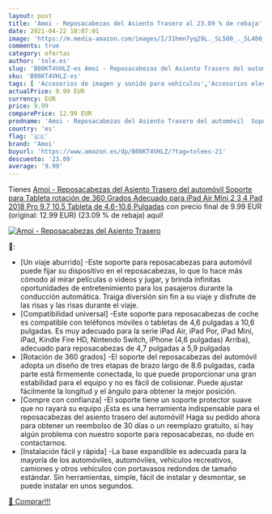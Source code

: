 ```yaml
---
layout: post
title: 'Amoi - Reposacabezas del Asiento Trasero al 23.09 % de rebaja'
date: 2021-04-22 18:07:01
image: 'https://m.media-amazon.com/images/I/31hmn7yq29L._SL500_._SL400_.jpg'
comments: true
category: ofertas
author: 'tole.es'
slug: 'B08KT4VHLZ-es Amoi - Reposacabezas del Asiento Trasero del automóvil...'
sku: 'B08KT4VHLZ-es'
tags: [ 'Accesorios de imagen y sonido para vehículos','Accesorios electrónicos para vehículos','Electrónica','Electrónica para vehículos','Soportes de tablet para el reposacabezas del vehículo','amoi','ipad', ]
actualPrice: 9.99 EUR
currency: EUR
price: 9.99
comparePrice: 12.99 EUR
prodname: 'Amoi - Reposacabezas del Asiento Trasero del automóvil  Soporte para Tableta  rotación de 360 Grados  Adecuado para iPad Air Mini 2 3 4  Pad 2018 Pro 9.7  10.5  Tableta de 4.6-10.6 Pulgadas'
country: 'es'
flag: '🇪🇸'
brand: 'Amoi'
buyurl: 'https://www.amazon.es/dp/B08KT4VHLZ/?tag=tolees-21'
descuento: '23.09'
average: '9.99'
---
```


Tienes [Amoi - Reposacabezas del Asiento Trasero del automóvil  Soporte para Tableta  rotación de 360 Grados  Adecuado para iPad Air Mini 2 3 4  Pad 2018 Pro 9.7  10.5  Tableta de 4.6-10.6 Pulgadas](https://www.amazon.es/dp/B08KT4VHLZ/?tag=tolees-21) con precio final de  9.99 EUR (original: 12.99 EUR) (23.09 %  de rebaja) aqui!

[![Amoi - Reposacabezas del Asiento Trasero](https://m.media-amazon.com/images/I/31hmn7yq29L._SL500_._SL400_.jpg)](https://www.amazon.es/dp/B08KT4VHLZ/?tag=tolees-21)

🔎:

- [Un viaje aburrido] -Este soporte para reposacabezas para automóvil puede fijar su dispositivo en el reposacabezas, lo que lo hace más cómodo al mirar películas o videos y jugar, y brinda infinitas oportunidades de entretenimiento para los pasajeros durante la conducción automática. Traiga diversión sin fin a su viaje y disfrute de las risas y las risas durante el viaje.
- [Compatibilidad universal] -Este soporte para reposacabezas de coche es compatible con teléfonos móviles o tabletas de 4,6 pulgadas a 10,6 pulgadas. Es muy adecuado para la serie iPad Air, iPad Por, iPad Mini, iPad, Kindle Fire HD, Nintendo Switch, iPhone (4,6 pulgadas) Arriba), adecuado para reposacabezas de 4,7 pulgadas a 5,9 pulgadas
- [Rotación de 360 ​​grados] -El soporte del reposacabezas del automóvil adopta un diseño de tres etapas de brazo largo de 8.6 pulgadas, cada parte está firmemente conectada, lo que puede proporcionar una gran estabilidad para el equipo y no es fácil de colisionar. Puede ajustar fácilmente la longitud y el ángulo para obtener la mejor posición.
- [Compre con confianza] -El soporte tiene un soporte protector suave que no rayará su equipo ¡Esta es una herramienta indispensable para el reposacabezas del asiento trasero del automóvil! Haga su pedido ahora para obtener un reembolso de 30 días o un reemplazo gratuito, si hay algún problema con nuestro soporte para reposacabezas, no dude en contactarnos.
- [Instalación fácil y rápida] -La base expandible es adecuada para la mayoría de los automóviles, automóviles, vehículos recreativos, camiones y otros vehículos con portavasos redondos de tamaño estándar. Sin herramientas, simple, fácil de instalar y desmontar, se puede instalar en unos segundos.

[🛒 Comprar!!!](https://www.amazon.es/dp/B08KT4VHLZ/?tag=tolees-21)
